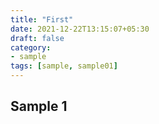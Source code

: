 ```yaml
---
title: "First"
date: 2021-12-22T13:15:07+05:30
draft: false
category:
- sample
tags: [sample, sample01] 
---
```

## Sample 1
